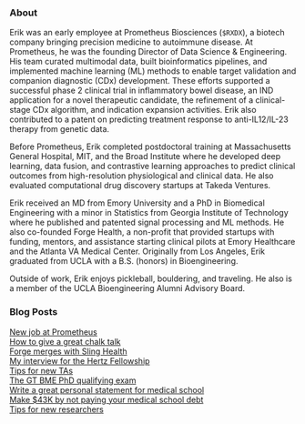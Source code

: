### About
Erik was an early employee at Prometheus Biosciences (`$RXDX`), a biotech company bringing precision medicine to autoimmune disease. At Prometheus, he was the founding Director of Data Science & Engineering. His team curated multimodal data, built bioinformatics pipelines, and implemented machine learning (ML) methods to enable target validation and companion diagnostic (CDx) development. These efforts supported a successful phase 2 clinical trial in inflammatory bowel disease, an IND application for a novel therapeutic candidate, the refinement of a clinical-stage CDx algorithm, and indication expansion activities. Erik also contributed to a patent on predicting treatment response to anti-IL12/IL-23 therapy from genetic data.

Before Prometheus, Erik completed postdoctoral training at Massachusetts General Hospital, MIT, and the Broad Institute where he developed deep learning, data fusion, and contrastive learning approaches to predict clinical outcomes from high-resolution physiological and clinical data. He also evaluated computational drug discovery startups at Takeda Ventures.

Erik received an MD from Emory University and a PhD in Biomedical Engineering with a minor in Statistics from Georgia Institute of Technology where he published and patented signal processing and ML methods. He also co-founded Forge Health, a non-profit that provided startups with funding, mentors, and assistance starting clinical pilots at Emory Healthcare and the Atlanta VA Medical Center. Originally from Los Angeles, Erik graduated from UCLA with a B.S. (honors) in Bioengineering.

Outside of work, Erik enjoys pickleball, bouldering, and traveling. He also is a member of the UCLA Bioengineering Alumni Advisory Board.

### Blog Posts
[New job at Prometheus](/posts/prometheus.md)  
[How to give a great chalk talk](/posts/chalk-talk.md)  
[Forge merges with Sling Health](/posts/forge.md)  
[My interview for the Hertz Fellowship](/posts/hertz-interview.md)  
[Tips for new TAs](/posts/tips-for-taing.md)  
[The GT BME PhD qualifying exam](/posts/gtbme-quals.md)  
[Write a great personal statement for medical school](/posts/ps.md)  
[Make $43K by not paying your medical school debt](/posts/roth.md)  
[Tips for new researchers](/posts/tips-for-researchers.md)

